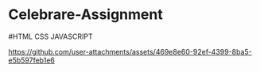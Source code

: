 # Celebrare-Assignment
#HTML CSS JAVASCRIPT

https://github.com/user-attachments/assets/469e8e60-92ef-4399-8ba5-e5b597feb1e6

